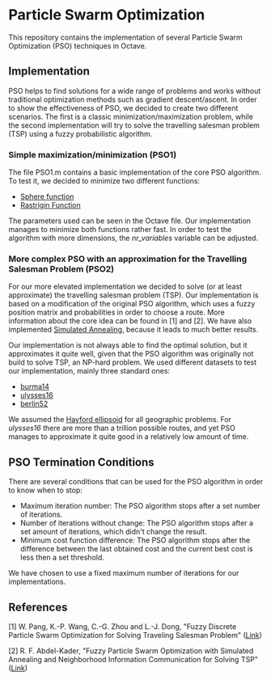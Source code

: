 # Particle Swarm Optimization

This repository contains the implementation of several Particle Swarm Optimization (PSO) techniques in Octave.

## Implementation
PSO helps to find solutions for a wide range of problems and works without traditional optimization methods such as gradient descent/ascent.
In order to show the effectiveness of PSO, we decided to create two different scenarios. The first is a classic minimization/maximization problem, while the second implementation will try to solve the travelling salesman problem (TSP) using a fuzzy probabilistic algorithm.

### Simple maximization/minimization (PSO1)
The file PSO1.m contains a basic implementation of the core PSO algorithm. To test it, we decided to minimize two different functions:
* [Sphere function](https://www.sfu.ca/~ssurjano/spheref.html)
* [Rastrigin Function](https://www.sfu.ca/~ssurjano/rastr.html)

The parameters used can be seen in the Octave file. Our implementation manages to minimize both functions rather fast. In order to test the algorithm with more dimensions, the *nr_variables* variable can be adjusted.

### More complex PSO with an approximation for the Travelling Salesman Problem (PSO2)
For our more elevated implementation we decided to solve (or at least approximate) the travelling salesman problem (TSP). Our implementation is based on a modification of the original PSO algorithm, which uses a fuzzy position matrix and probabilities in order to choose a route. More information about the core idea can be found in [1] and [2]. We have also implemented [Simulated Annealing](https://en.wikipedia.org/wiki/Simulated_annealing), because it leads to much better results.

Our implementation is not always able to find the optimal solution, but it approximates it quite well, given that the PSO algorithm was originally not build to solve TSP, an NP-hard problem.
We used different datasets to test our implementation, mainly three standard ones:
- [burma14](http://elib.zib.de/pub/mp-testdata/tsp/tsplib/tsp/burma14.tsp)
- [ulysses16](http://elib.zib.de/pub/mp-testdata/tsp/tsplib/tsp/ulysses16.tsp)
- [berlin52](http://elib.zib.de/pub/mp-testdata/tsp/tsplib/tsp/berlin52.tsp)

We assumed the [Hayford ellipsoid](https://en.wikipedia.org/wiki/Hayford_ellipsoid) for all geographic problems.
For *ulysses16* there are more than a trillion possible routes, and yet PSO manages to approximate it quite good in a relatively low amount of time.

## PSO Termination Conditions
There are several conditions that can be used for the PSO algorithm in order to know when to stop:
- Maximum iteration number: The PSO algorithm stops after a set number of iterations.
- Number of iterations without change: The PSO algorithm stops after a set amount of iterations, which didn't change the result.
- Minimum cost function difference: The PSO algorithm stops after the difference between the last obtained cost and the current best cost is less then a set threshold.

We have chosen to use a fixed maximum number of iterations for our implementations.

## References
[1] W. Pang, K.-P. Wang, C.-G. Zhou and L.-J. Dong, "Fuzzy Discrete Particle Swarm Optimization for Solving Traveling Salesman Problem" ([Link](https://dl.acm.org/citation.cfm?id=1025400))

[2] R. F. Abdel-Kader, "Fuzzy Particle Swarm Optimization with Simulated Annealing and Neighborhood Information Communication for Solving TSP" ([Link](http://thesai.org/Downloads/Volume2No5/Paper%203-Fuzzy%20Particle%20Swarm%20Optimization%20with%20Simulated%20Annealing%20and%20Neighborhood%20Information%20Communication%20for%20Solving%20TSP.pdf))
